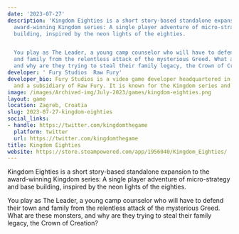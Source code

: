 ```yaml
---
date: '2023-07-27'
description: 'Kingdom Eighties is a short story-based standalone expansion to the
  award-winning Kingdom series: A single player adventure of micro-strategy and base
  building, inspired by the neon lights of the eighties.


  You play as The Leader, a young camp counselor who will have to defend their town
  and family from the relentless attack of the mysterious Greed. What are these monsters,
  and why are they trying to steal their family legacy, the Crown of Creation?'
developer: ' Fury Studios  Raw Fury'
developer_bio: Fury Studios is a video game developer headquartered in Zagreb, Croatia,
  and a subsidiary of Raw Fury. It is known for the Kingdom series and West of Dead.
image: /images/Archived-img/July-2023/games/kingdom-eighties.png
layout: game
location: Zagreb, Croatia
slug: 2023-07-27-kingdom-eighties
social_links:
- handle: https://twitter.com/kingdomthegame
  platform: twitter
  url: https://twitter.com/kingdomthegame
title: Kingdom Eighties
website: https://store.steampowered.com/app/1956040/Kingdom_Eighties/
---
```


Kingdom Eighties is a short story-based standalone expansion to the award-winning Kingdom series: A single player adventure of micro-strategy and base building, inspired by the neon lights of the eighties.

You play as The Leader, a young camp counselor who will have to defend their town and family from the relentless attack of the mysterious Greed. What are these monsters, and why are they trying to steal their family legacy, the Crown of Creation?